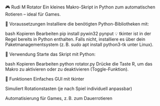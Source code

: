 🎮 Rudi M Rotator
Ein kleines Makro-Skript in Python zum automatischen Rotieren – ideal für Games.

🧰 Voraussetzungen
Installiere die benötigten Python-Bibliotheken mit:

bash
Kopieren
Bearbeiten
pip install pywin32 pynput
💡 tkinter ist in der Regel bereits in Python enthalten. Falls nicht, installiere es über dein Paketmanagementsystem (z. B. sudo apt install python3-tk unter Linux).

🚀 Verwendung
Starte das Skript mit Python:

bash
Kopieren
Bearbeiten
python rotator.py
Drücke die Taste R, um das Makro zu aktivieren oder zu deaktivieren (Toggle-Funktion).

🧠 Funktionen
Einfaches GUI mit tkinter

Simuliert Rotationstasten (je nach Spiel individuell anpassbar)

Automatisierung für Games, z. B. zum Dauerrotieren
